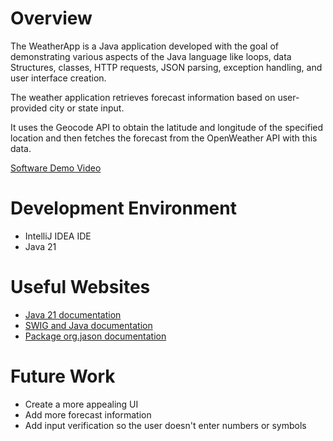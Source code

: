 # Overview

The WeatherApp is a Java application developed with the goal of demonstrating various aspects of the Java language like loops, data Structures, classes, HTTP requests, JSON parsing, exception handling, and user interface creation.

The weather application retrieves forecast information based on user-provided city or state input. 

It uses the Geocode API to obtain the latitude and longitude of the specified location and then fetches the forecast from the OpenWeather API with this data.

[Software Demo Video](http://youtube.link.goes.here)

# Development Environment

- IntelliJ IDEA IDE
- Java 21

# Useful Websites

- [Java 21 documentation](https://docs.oracle.com/en/java/javase/21/)
- [SWIG and Java documentation](http://url.link.goes.here)
- [Package org.jason documentation](https://stleary.github.io/JSON-java/index.html)

# Future Work

- Create a more appealing UI
- Add more forecast information
- Add input verification so the user doesn't enter numbers or symbols